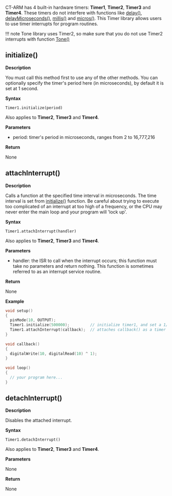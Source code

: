 CT-ARM has 4 built-in hardware timers: **Timer1**, **Timer2**, **Timer3** and **Timer4**. These timers do not interfere with functions like [delay()](), [delayMicroseconds()](), [millis()]() and [micros()](). This Timer library allows users to use timer interrupts for program routines.

!!! note
    Tone library uses Timer2, so make sure that you do not use Timer2 interrupts with function [Tone()]()

## initialize()

**Description**

You must call this method first to use any of the other methods. You can optionally specify the timer's period here (in microseconds), by default it is set at 1 second.

**Syntax**

`Timer1.initialize(period)`

Also applies to **Timer2**, **Timer3** and **Timer4**.

**Parameters**

 - period: timer's period in microseconds, ranges from 2 to 16,777,216

**Return**

None

## attachInterrupt()

**Description**

Calls a function at the specified time interval in microseconds. The time interval is set from [initialize()](#initialize) function. Be careful about trying to execute too complicated of an interrupt at too high of a frequency, or the CPU may never enter the main loop and your program will 'lock up'. 

**Syntax**

`Timer1.attachInterrupt(handler)`

Also applies to **Timer2**, **Timer3** and **Timer4**.

**Parameters**

 - handler: the ISR to call when the interrupt occurs; this function must take no parameters and return nothing. This function is sometimes referred to as an interrupt service routine.

**Return**

None

**Example**
```c++
void setup()
{
  pinMode(10, OUTPUT);
  Timer1.initialize(500000);         // initialize timer1, and set a 1/2 second period
  Timer1.attachInterrupt(callback);  // attaches callback() as a timer overflow interrupt
}
 
void callback()
{
  digitalWrite(10, digitalRead(10) ^ 1);
}
 
void loop()
{
  // your program here...
}
```

## detachInterrupt()

**Description**

Disables the attached interrupt.

**Syntax**

`Timer1.detachInterrupt()`

Also applies to **Timer2**, **Timer3** and **Timer4**.

**Parameters**

None

**Return**

None

